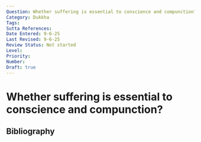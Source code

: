 ```yaml
---
Question: Whether suffering is essential to conscience and compunction?
Category: Dukkha
Tags: 
Sutta References: 
Date Entered: 9-6-25
Last Revised: 9-6-25
Review Status: Not started
Level: 
Priority: 
Number: 
Draft: true
---
```


# Whether suffering is essential to conscience and compunction?

## Bibliography

<!-- 

Notes:

Hiri and otappa are two fundamental qualities in the Dhamma, which I've rendered as conscience and compunction. Some go for shame and fear. There isn't an adequate translation into English without a footnote. It seems to me that otappa might be akin to the fear of God found in Christianity and particularly the Desert Fathers. We want a translation which captures what these qualities are like, without making them sound unhealthy or negative. Shame and fear without qualification border on the latter. In any case, the question arises whether for these qualities to function they must involve some form of suffering, like ordinary regret or shame typically do. If so, how does this fit with the general aim of bringing suffering to an end. Is there a tension?

I'm inclined to think these qualities needn't rely on suffering as a kind of whip to force the submission of the individual. Even if they do, it isn't clear why this must conflict with the broader project of the destruction of suffering. This seems akin to the paradox of desire. That some suffering might be a useful instrument along the path (love and desire for the path, maybe conscience and compunction if we think suffering must be involved), doesn't entail any strict contradiction with the aim of ending all suffering, nor does it seem to cause a tension with that aim. Why? It just simply is the case that in pursuing certain aims, one must act in ways that seem directly contrary to it. Vaccination involves the introduction of the very virus or disease that we are trying to eliminate into the patient. Overcoming addiction might involve finding a less harmful substance or object to be addicted to. Taking a space ship into space involves very heavy fuel that is necessary get it out of earth's gravitational pull. 

That being said, if we want to claim that suffering is always and everywhere gratuitous, then it looks like there might be more trouble for the view that hiri and otappa involve suffering. 

-->